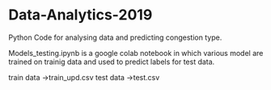 # Data-Analytics-2019
Python Code for analysing data and predicting congestion type.

Models_testing.ipynb is a google colab notebook in which various model are trained on trainig data and used to predict labels for test data.

train data ->train_upd.csv 
test data  ->test.csv
